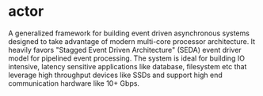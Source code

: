 # actor

A generalized framework for building event driven asynchronous systems designed to take advantage of modern multi-core processor architecture. It heavily favors "Stagged Event Driven Architecture" (SEDA) event driver model for pipelined event processing. The system is ideal for building IO intensive, latency sensitive applications like database, filesystem etc that leverage high throughput devices like SSDs and support high end communication hardware like 10+ Gbps.
